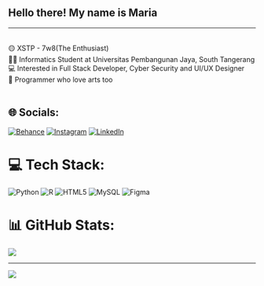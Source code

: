 
## Hello there! My name is Maria
---
<br>
🟡 XSTP - 7w8(The Enthusiast)<br>
👩‍🎓 Informatics Student at Universitas Pembangunan Jaya, South Tangerang<br>
💻 Interested in Full Stack Developer, Cyber Security and UI/UX Designer<br>
🎨 Programmer who love arts too<br>
<br>

## 🌐 Socials:
[![Behance](https://img.shields.io/badge/Behance-1769ff?logo=behance&logoColor=white)](https://behance.net/mariamyk03) [![Instagram](https://img.shields.io/badge/Instagram-%23E4405F.svg?logo=Instagram&logoColor=white)](https://instagram.com/mariasunlla) [![LinkedIn](https://img.shields.io/badge/LinkedIn-%230077B5.svg?logo=linkedin&logoColor=white)](https://linkedin.com/in/https://www.linkedin.com/in/maria-maristella-yosephine-kumaat-2a8b61248/) 

# 💻 Tech Stack:
![Python](https://img.shields.io/badge/python-3670A0?style=for-the-badge&logo=python&logoColor=ffdd54) ![R](https://img.shields.io/badge/r-%23276DC3.svg?style=for-the-badge&logo=r&logoColor=white) ![HTML5](https://img.shields.io/badge/html5-%23E34F26.svg?style=for-the-badge&logo=html5&logoColor=white) ![MySQL](https://img.shields.io/badge/mysql-4479A1.svg?style=for-the-badge&logo=mysql&logoColor=white) ![Figma](https://img.shields.io/badge/figma-%23F24E1E.svg?style=for-the-badge&logo=figma&logoColor=white)
# 📊 GitHub Stats:
![](https://github-readme-stats.vercel.app/api/top-langs/?username=mariamykepin&theme=default&hide_border=false&include_all_commits=false&count_private=false&layout=compact)

---
[![](https://visitcount.itsvg.in/api?id=mariamykepin&icon=9&color=11)](https://visitcount.itsvg.in)

<!-- Proudly created with GPRM ( https://gprm.itsvg.in ) -->
